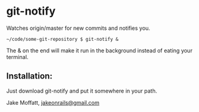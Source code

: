 git-notify
========

Watches origin/master for new commits and notifies you.

    ~/code/some-git-repository $ git-notify &

The & on the end will make it run in the background instead of eating your terminal.

Installation:
------------
Just download git-notify and put it somewhere in your path.

Jake Moffatt, jakeonrails@gmail.com

